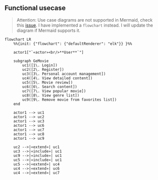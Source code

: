 ## Functional usecase
> Attention: Use case diagrams are not supported in Mermaid, check this [issue](https://github.com/mermaid-js/mermaid/issues/4628). I have implemented a `flowchart` instead. I will update the diagram if Mermaid supports it.

```mermaid
flowchart LR
    %%{init: {"flowchart": {"defaultRenderer": "elk"}} }%%

    actor1["`«actor»<br/>**User**`"]

    subgraph GeMovie
        uc1([1\. Login])
        uc2([2\. Register])
        uc3([3\. Personal account management])
        uc4([4\. View detailed content])
        uc5([5\. Movie review])
        uc6([6\. Search content])
        uc7([7\. View popular movie])
        uc8([8\. View genre list])
        uc9([9\. Remove movie from favorites list])
    end

    actor1 --> uc1
    actor1 --> uc2
    actor1 --> uc3
    actor1 --> uc6
    actor1 --> uc7
    actor1 --> uc8
    actor1 --> uc9

    uc2 -->|«extend»| uc1
    uc3 -->|«include»| uc1
    uc9 -->|«include»| uc1
    uc5 -->|«include»| uc1
    uc5 -->|«extend»| uc4
    uc4 -->|«extend»| uc6
    uc4 -->|«extend»| uc7
```

